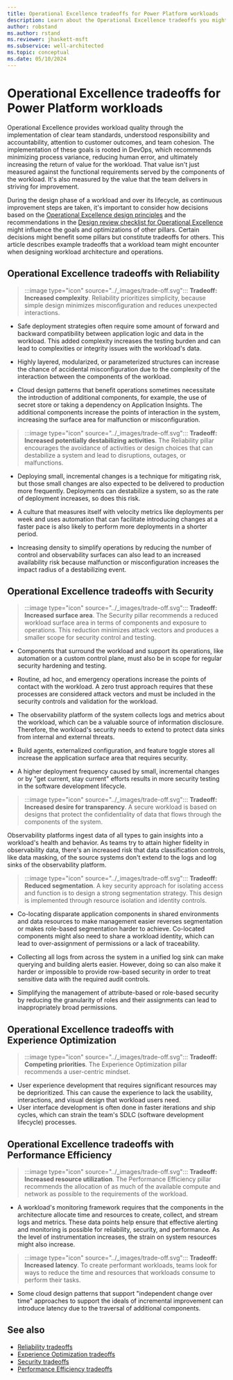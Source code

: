 ```yaml
---
title: Operational Excellence tradeoffs for Power Platform workloads
description: Learn about the Operational Excellence tradeoffs you might encounter when optimizing for the other Power Platform Well-Architected pillars.
author: robstand
ms.author: rstand
ms.reviewer: jhaskett-msft
ms.subservice: well-architected
ms.topic: conceptual
ms.date: 05/10/2024
---
```


# Operational Excellence tradeoffs for Power Platform workloads

Operational Excellence provides workload quality through the implementation of clear team standards, understood responsibility and accountability, attention to customer outcomes, and team cohesion. The implementation of these goals is rooted in DevOps, which recommends minimizing process variance, reducing human error, and ultimately increasing the return of value for the workload. That value isn't just measured against the functional requirements served by the components of the workload. It's also measured by the value that the team delivers in striving for improvement.

During the design phase of a workload and over its lifecycle, as continuous improvement steps are taken, it's important to consider how decisions based on the [Operational Excellence design principles](./principles.md) and the recommendations in the [Design review checklist for Operational Excellence](./checklist.md) might influence the goals and optimizations of other pillars. Certain decisions might benefit some pillars but constitute tradeoffs for others. This article describes example tradeoffs that a workload team might encounter when designing workload architecture and operations.

## Operational Excellence tradeoffs with Reliability

> :::image type="icon" source="../_images/trade-off.svg"::: **Tradeoff: Increased complexity**. Reliability prioritizes simplicity, because simple design minimizes misconfiguration and reduces unexpected interactions.

- Safe deployment strategies often require some amount of forward and backward compatibility between application logic and data in the workload. This added complexity increases the testing burden and can lead to complexities or integrity issues with the workload's data.

- Highly layered, modularized, or parameterized structures can increase the chance of accidental misconfiguration due to the complexity of the interaction between the components of the workload.

- Cloud design patterns that benefit operations sometimes necessitate the introduction of additional components, for example, the use of secret store or taking a dependency on Application Insights. The additional components increase the points of interaction in the system, increasing the surface area for malfunction or misconfiguration.

> :::image type="icon" source="../_images/trade-off.svg"::: **Tradeoff: Increased potentially destabilizing activities**. The Reliability pillar encourages the avoidance of activities or design choices that can destabilize a system and lead to disruptions, outages, or malfunctions.

- Deploying small, incremental changes is a technique for mitigating risk, but those small changes are also expected to be delivered to production more frequently. Deployments can destabilize a system, so as the rate of deployment increases, so does this risk.

- A culture that measures itself with velocity metrics like deployments per week and uses automation that can facilitate introducing changes at a faster pace is also likely to perform more deployments in a shorter period.

- Increasing density to simplify operations by reducing the number of control and observability surfaces can also lead to an increased availability risk because malfunction or misconfiguration increases the impact radius of a destabilizing event.

## Operational Excellence tradeoffs with Security

> :::image type="icon" source="../_images/trade-off.svg"::: **Tradeoff: Increased surface area**. The Security pillar recommends a reduced workload surface area in terms of components and exposure to operations. This reduction minimizes attack vectors and produces a smaller scope for security control and testing.

- Components that surround the workload and support its operations, like automation or a custom control plane, must also be in scope for regular security hardening and testing.

- Routine, ad hoc, and emergency operations increase the points of contact with the workload. A zero trust approach requires that these processes are considered attack vectors and must be included in the security controls and validation for the workload.

- The observability platform of the system collects logs and metrics about the workload, which can be a valuable source of information disclosure. Therefore, the workload's security needs to extend to protect data sinks from internal and external threats.

- Build agents, externalized configuration, and feature toggle stores all increase the application surface area that requires security.

- A higher deployment frequency caused by small, incremental changes or by "get current, stay current" efforts results in more security testing in the software development lifecycle.

> :::image type="icon" source="../_images/trade-off.svg"::: **Tradeoff: Increased desire for transparency**. A secure workload is based on designs that protect the confidentiality of data that flows through the components of the system.

Observability platforms ingest data of all types to gain insights into a workload's health and behavior. As teams try to attain higher fidelity in observability data, there's an increased risk that data classification controls, like data masking, of the source systems don't extend to the logs and log sinks of the observability platform.

> :::image type="icon" source="../_images/trade-off.svg"::: **Tradeoff: Reduced segmentation**. A key security approach for isolating access and function is to design a strong segmentation strategy. This design is implemented through resource isolation and identity controls.

- Co-locating disparate application components in shared environments and data resources to make management easier reverses segmentation or makes role-based segmentation harder to achieve. Co-located components might also need to share a workload identity, which can lead to over-assignment of permissions or a lack of traceability.

- Collecting all logs from across the system in a unified log sink can make querying and building alerts easier. However, doing so can also make it harder or impossible to provide row-based security in order to treat sensitive data with the required audit controls.

- Simplifying the management of attribute-based or role-based security by reducing the granularity of roles and their assignments can lead to inappropriately broad permissions.

## Operational Excellence tradeoffs with Experience Optimization

> :::image type="icon" source="../_images/trade-off.svg"::: **Tradeoff: Competing priorities**. The Experience Optimization pillar recommends a user-centric mindset.

- User experience development that requires significant resources may be deprioritized. This can cause the experience to lack the usability, interactions, and visual design that workload users need.
- User interface development is often done in faster iterations and ship cycles, which can strain the team's SDLC (software development lifecycle) processes.

## Operational Excellence tradeoffs with Performance Efficiency

> :::image type="icon" source="../_images/trade-off.svg"::: **Tradeoff: Increased resource utilization**. The Performance Efficiency pillar recommends the allocation of as much of the available compute and network as possible to the requirements of the workload.

- A workload's monitoring framework requires that the components in the architecture allocate time and resources to create, collect, and stream logs and metrics. These data points help ensure that effective alerting and monitoring is possible for reliability, security, and performance. As the level of instrumentation increases, the strain on system resources might also increase.

> :::image type="icon" source="../_images/trade-off.svg"::: **Tradeoff: Increased latency**. To create performant workloads, teams look for ways to reduce the time and resources that workloads consume to perform their tasks.

- Some cloud design patterns that support "independent change over time" approaches to support the ideals of incremental improvement can introduce latency due to the traversal of additional components.

## See also

- [Reliability tradeoffs](../reliability/tradeoffs.md)
- [Experience Optimization tradeoffs](../experience-optimization/tradeoffs.md)
- [Security tradeoffs](../security/tradeoffs.md)
- [Performance Efficiency tradeoffs](../performance-efficiency/tradeoffs.md)
